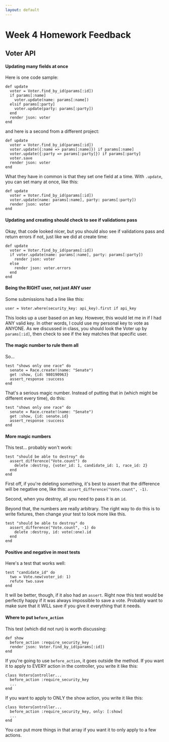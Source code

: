 ```yaml
---
layout: default
---
```


# Week 4 Homework Feedback

## Voter API

#### Updating many fields at once

Here is one code sample:

    def update
      voter = Voter.find_by_id(params[:id])
      if params[:name]
        voter.update(name: params[:name])
      elsif params[:party]
        voter.update(party: params[:party])
      end
      render json: voter
    end

and here is a second from a different project:

    def update
      voter = Voter.find_by_id(params[:id])
      voter.update({:name => params[:name]}) if params[:name]
      voter.update({:party => params[:party]}) if params[:party]
      voter.save
      render json: voter
    end

What they have in common is that they set one field at a time.  With `.update`, you can set many at once, like this:

    def update
      voter = Voter.find_by_id(params[:id])
      voter.update(name: params[:name], party: params[:party])
      render json: voter
    end

#### Updating and creating should check to see if validations pass

Okay, that code looked nicer, but you should also see if validations pass and return errors if not, just like we did at create time:

    def update
      voter = Voter.find_by_id(params[:id])
      if voter.update(name: params[:name], party: params[:party])
        render json: voter
      else
        render json: voter.errors
      end
    end

#### Being the RIGHT user, not just ANY user

Some submissions had a line like this:

    user = Voter.where(security_key: api_key).first if api_key

This looks up a user based on an key.  However, this would let me in if I had ANY valid key.  In other words, I could use my personal key to vote as ANYONE.  As we discussed in class, you should look the Voter up by `params[:id]`, then check to see if the key matches that specific user.

#### The magic number to rule them all

So...

    test "shows only one race" do
      senate = Race.create!(name: "Senate")
      get :show, {id: 980190963}
      assert_response :success
    end

That's a serious magic number.  Instead of putting that in (which might be different every time), do this:

    test "shows only one race" do
      senate = Race.create!(name: "Senate")
      get :show, {id: senate.id}
      assert_response :success
    end

#### More magic numbers

This test... probably won't work:

    test "should be able to destroy" do
      assert_difference("Vote.count") do
        delete :destroy, {voter_id: 1, candidate_id: 1, race_id: 2}
      end
    end

First off, if you're deleting something, it's best to assert that the difference will be negative one, like this: `assert_difference("Vote.count", -1)`.

Second, when you destroy, all you need to pass it is an `id`.

Beyond that, the numbers are really arbitrary.  The right way to do this is to write fixtures, then change your test to look more like this.

    test "should be able to destroy" do
      assert_difference("Vote.count", -1) do
        delete :destroy, id: vote(:one).id
      end
    end

#### Positive and negative in most tests

Here's a test that works well:

    test "candidate_id" do
      two = Vote.new(voter_id: 1)
      refute two.save
    end

It will be better, though, if it also had an `assert`.  Right now this test would be perfectly happy if it was always impossible to save a vote.  Probably want to make sure that it WILL save if you give it everything that it needs.

#### Where to put `before_action`

This test (which did not run) is worth discussing:

    def show
      before_action :require_security_key
      render json: Voter.find_by_id(params[:id])
    end

If you're going to use `before_action`, it goes outside the method.  If you want it to apply to EVERY action in the controller, you write it like this:

    class VotersController...
      before_action :require_security_key
      ...
    end

If you want to apply to ONLY the show action, you write it like this:

    class VotersController...
      before_action :require_security_key, only: [:show]
      ...
    end

You can put more things in that array if you want it to only apply to a few actions.
